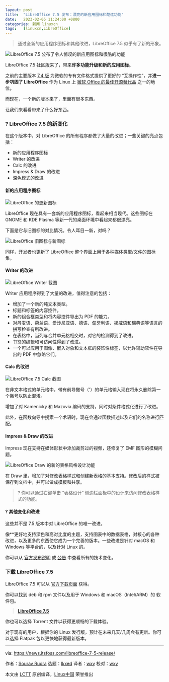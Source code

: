```yaml
---
layout: post
title:	"LibreOffice 7.5 发布：漂亮的新应用图标和酷炫功能"
date:	2023-02-05 11:24:00 +0800 
categories:	新闻 linuxcn 
tags:	[linuxcn,LibreOffice]
---
```




> 
> 通过全新的应用程序图标和其他改进，LibreOffice 7.5 似乎有了新的形象。
> 
> 
> 


![LibreOffice 7.5 公布了令人惊叹的新应用图标和很酷的功能](/Asserts/Images//attachment/album/202302/05/112430qkkh6h0jrhhhhjhj.png)


LibreOffice 7.5 社区版来了，带来**许多功能升级和新的应用图标**。


之前的主要版本 [7.4 版](https://news.itsfoss.com/libreoffice-7-4-release/) 为微软的专有文件格式提供了更好的 “互操作性”，并**进一步巩固了 LibreOffice** 作为 Linux 上 [微软 Office 的最佳开源替代品](https://itsfoss.com/best-free-open-source-alternatives-microsoft-office/) 之一的地位。


而现在，一个新的版本来了，里面有很多东西。


让我们来看看带来了什么好东西。


### ? LibreOffice 7.5 的新变化






在这个版本中，对 LibreOffice 的所有程序都做了大量的改进；一些关键的亮点包括：


* 新的应用程序图标
* Writer 的改进
* Calc 的改进
* Impress & Draw 的改进
* 深色模式的改进


#### 新的应用程序图标


![LibreOffice 的更新图标](/Asserts/Images//attachment/album/202302/05/112432v64ntqt56mnhy5qx.png)


LibreOffice 现在具有一套新的应用程序图标，看起来相当现代。这些图标在 GNOME 和 KDE Plasma 等新一代的桌面环境中看起来都很漂亮。


下面是它与旧图标的对比情况。令人耳目一新，对吗？


![LibreOffice 旧图标与新图标](/Asserts/Images//attachment/album/202302/05/112432xx81vgzjf50vivx8.jpg)


同样，开发者也更新了 LibreOffice 整个界面上用于各种媒体类型/文件的图标集。


#### Writer 的改进


![LibreOffice Writer 截图](/Asserts/Images//attachment/album/202302/05/112433z71uy6kf9700b3y0.png)


Writer 应用程序得到了大量的改进，值得注意的包括：


* 增加了一个新的纯文本类型。
* 标题和标签的内容控件。
* 新的组合框类型和将内容控件导出为 PDF 的能力。
* 对丹麦语、荷兰语、爱沙尼亚语、德语、匈牙利语、挪威语和瑞典语等语言的拼写检查有所改进。
* 在表格中，当列与合并单元格相交时，对它的检测得到了改进。
* 书签的编辑和可访问性得到了改进。
* 一个可以应用于图像、嵌入对象和文本框的装饰性标签，以允许辅助软件在导出的 PDF 中忽略它们。


#### Calc 的改进


![LibreOffice 7.5 Calc 截图](/Asserts/Images//attachment/album/202302/05/112433exp01pkklex9pyk1.png)


在非文本格式的单元格中，带有前导撇号（'）的单元格输入现在将永久删除第一个撇号以防止混淆。


增加了对 Kamenický 和 Mazovia 编码的支持，同时对条件格式化进行了改进。


此外，在函数向导中搜索一个术语时，现在会通过函数描述以及它们的名称进行匹配。


#### Impress & Draw 的改进


Impress 现在支持在媒体形状中添加裁剪过的视频，还修复了 EMF 图形的模糊问题。


![LibreOffice Draw 的新的表格风格设计功能](/Asserts/Images//attachment/album/202302/05/112435kpikdmipubbidhbi.png)


在 Draw 里，增加了对修改表格样式和创建新表格的基本支持。修改后的样式被保存到文档中，并可以做成模板和共享。



> 
> ?️ 你可以通过右键单击 “表格设计” 侧边栏面板中的设计来访问修改表格样式的功能。
> 
> 
> 


#### ?️ 其他变化和改进


这些并不是 7.5 版本中对 LibreOffice 的唯一改进。


像\*\*更好地支持深色和高对比度的主题，支持图表中的数据表格，对核心的各种改进，以及更多的东西使它成为一个完善的版本。一些改进是针对 macOS 和 Windows 等平台的，以及针对 Linux 的。


你可以从 [官方发布说明](https://wiki.documentfoundation.org/ReleaseNotes/7.5) 或 [公告](https://blog.documentfoundation.org/blog/2023/02/02/tdf-announces-libreoffice-75-community/) 中查看所有的技术变化。


### 下载 LibreOffice 7.5


LibreOffice 7.5 可以从 [官方下载页面](https://www.libreoffice.org/download/download-libreoffice/) 获得。


你可以找到 deb 和 rpm 文件以及用于 Windows 和 macOS（Intel/ARM）的 软件包。



> 
> **[LibreOffice 7.5](https://www.libreoffice.org/download/download-libreoffice/)**
> 
> 
> 


你也可以选择 Torrent 文件以获得更顺畅的下载体验。


对于现有的用户，根据你的 Linux 发行版，预计在未来几天/几周会有更新。你可以选择 Flatpak 包以更快地获得最新版本。




---


via: <https://news.itsfoss.com/libreoffice-7-5-release/>


作者：[Sourav Rudra](https://news.itsfoss.com/author/sourav/) 选题：[lkxed](https://github.com/lkxed) 译者：[wxy](https://github.com/wxy) 校对：[wxy](https://github.com/wxy)


本文由 [LCTT](https://github.com/LCTT/TranslateProject) 原创编译，[Linux中国](https://linux.cn/) 荣誉推出
